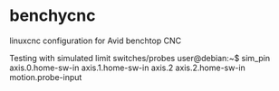 # benchycnc
linuxcnc configuration for Avid benchtop CNC

Testing with simulated limit switches/probes
user@debian:~$ sim_pin axis.0.home-sw-in axis.1.home-sw-in axis.2 axis.2.home-sw-in motion.probe-input


